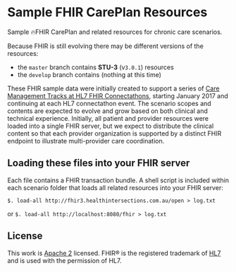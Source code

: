 # Sample FHIR CarePlan Resources

Sample 🔥FHIR CarePlan and related resources for chronic care scenarios.

Because FHIR is still evolving there may be different versions of the resources:

- the `master` branch contains **STU-3** (v`3.0.1`) resources
- the `develop` branch contains (nothing at this time)


These FHIR sample data were initially created to support a series of [Care Management Tracks at HL7 FHIR Connectathons][track], starting January 2017 and continuing at each HL7 connectathon event. The scenario scopes and contents are expected to evolve and grow based on both clinical and technical experience. Initially, all patient and provider resources were loaded into a single FHIR server, but we expect to distribute the clinical content so that each provider organization is supported by a distinct FHIR endpoint to illustrate multi-provider care coordination.

[track]: http://wiki.hl7.org/index.php?title=201805_Care_Plan

Loading these files into your FHIR server
-----------------------------------------
Each file contains a FHIR transaction bundle.  A shell script is included within each scenario folder that loads all related resources into your FHIR server:

`$. load-all http://fhir3.healthintersections.com.au/open > log.txt`

or `$. load-all http://localhost:8080/fhir > log.txt`

License
-------
This work is [Apache 2](./LICENSE.txt) licensed.
FHIR® is the registered trademark of [HL7][hl7] and is used with the permission of HL7.

[hl7]: http://hl7.org/
